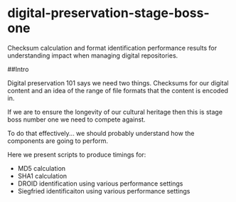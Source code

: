 # digital-preservation-stage-boss-one

Checksum calculation and format identification performance results for understanding impact when
managing digital repositories. 

##Intro

Digital preservation 101 says we need two things. Checksums for our digital content and an idea of 
the range of file formats that the content is encoded in. 

If we are to ensure the longevity of our cultural heritage then this is stage boss number one we 
need to compete against. 

To do that effectively... we should probably understand how the components are going to perform. 

Here we present scripts to produce timings for:

- MD5 calculation
- SHA1 calculation
- DROID identification using various performance settings
- Siegfried identificaiton using various performance settings 


